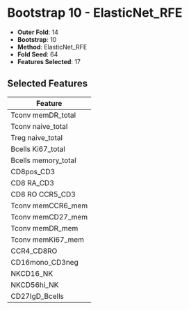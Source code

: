 # Bootstrap 10 - ElasticNet_RFE

- **Outer Fold**: 14
- **Bootstrap**: 10
- **Method**: ElasticNet_RFE
- **Fold Seed**: 64
- **Features Selected**: 17

## Selected Features

| Feature |
|---------|
| Tconv memDR_total |
| Tconv naive_total |
| Treg naive_total |
| Bcells Ki67_total |
| Bcells memory_total |
| CD8pos_CD3 |
| CD8 RA_CD3 |
| CD8 RO CCR5_CD3 |
| Tconv memCCR6_mem |
| Tconv memCD27_mem |
| Tconv memDR_mem |
| Tconv memKi67_mem |
| CCR4_CD8RO |
| CD16mono_CD3neg |
| NKCD16_NK |
| NKCD56hi_NK |
| CD27IgD_Bcells |
